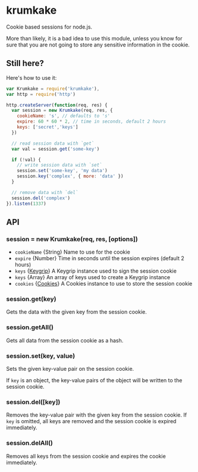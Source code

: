 # krumkake

Cookie based sessions for node.js.

More than likely, it is a bad idea to use this module, unless you know for
sure that you are not going to store any sensitive information in the cookie.

## Still here?

Here's how to use it:

```javascript
var Krumkake = require('krumkake'),
var http = require('http')

http.createServer(function(req, res) {
  var session = new Krumkake(req, res, {
    cookieName: 's', // defaults to 's'
    expire: 60 * 60 * 2, // time in seconds, default 2 hours
    keys: ['secret','keys']
  })

  // read session data with `get`
  var val = session.get('some-key')

  if (!val) {
    // write session data with `set`
    session.set('some-key', 'my data')
    session.key('complex', { more: 'data' })
  }

  // remove data with `del`
  session.del('complex')
}).listen(1337)
```

## API

### session = new Krumkake(req, res, [options])

* `cookieName` {String} Name to use for the cookie
* `expire` {Number} Time in seconds until the session expires (default 2 hours)
* `keys` {[Keygrip](https://github.com/jed/keygrip)} A Keygrip instance used to
  sign the session cookie
* `keys` {Array} An array of keys used to create a Keygrip instance
* `cookies` {[Cookies](https://github.com/jed/cookies)} A Cookies instance to
  use to store the session cookie

### session.get(key)

Gets the data with the given key from the session cookie.

### session.getAll()

Gets all data from the session cookie as a hash.

### session.set(key, value)

Sets the given key-value pair on the session cookie.

If `key` is an object, the key-value pairs of the object will be written to the
session cookie.

### session.del([key])

Removes the key-value pair with the given key from the session cookie. If `key`
is omitted, all keys are removed and the session cookie is expired immediately.

### session.delAll()

Removes all keys from the session cookie and expires the cookie immediately.
